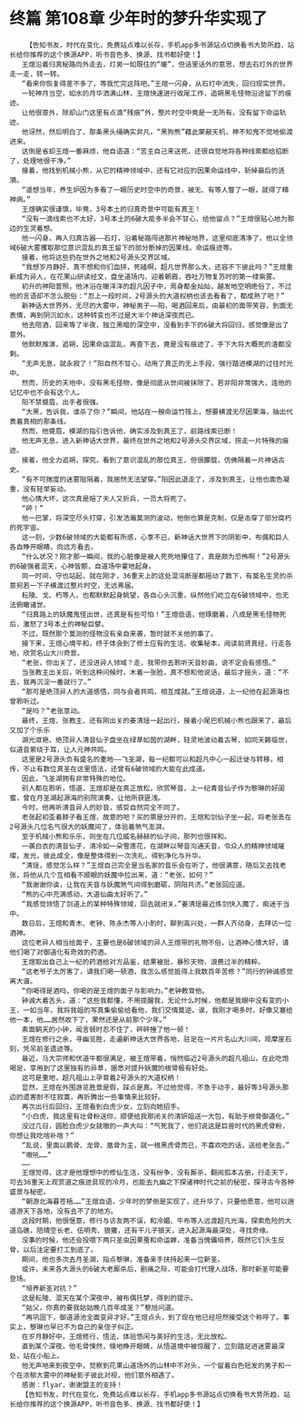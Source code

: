 # 终篇 第108章 少年时的梦升华实现了
        【告知书友，时代在变化，免费站点难以长存，手机app多书源站点切换看书大势所趋，站长给你推荐的这个换源APP，听书音色多、换源、找书都好使！】
       王煊沿着归真秘路向外走去，灯男一如既往的“暖”，但话里话外的意思，想去石灯外的世界走一走，转一转。
       “看来你恢复得差不多了，等我忙完这阵吧。”王煊一闪身，从石灯中消失，回归现实世界。
       一轮神月当空，如水的月华洒满山林，王煊快速进行收尾工作，追朔黑毛怪物沿途留下的痕迹。
       让他很意外，除却山门这里有点滴“残痕”外，整片时空中竟是一无所有，没有留下命运轨迹。
       他讶然，然后明白了，那条黑头绳确实非凡，“黑狗熊”藉此蒙蔽天机，神不知鬼不觉地偷渡进来。
       这倒是省却王煊一番麻烦，他自语道：“苦主自己来送死，还很自觉地将各种线索都给掐断了，处理地很干净。”
       接着，他找到机械小熊，从它的精神领域中，还有它对应的因果命运线中，斩掉最后的涟漪。
       “遥想当年，养生炉因为多看了一眼历史时空中的奇景，被无、有等人瞥了一眼，就得了精神病。”
       王煊确实很谨慎，毕竟，3号本土的归真奇景中可能有真王！
       “没有一滴线索也不太好，3号本土的6破大能多半会不甘心，给他留点？”王煊很贴心地为那边的生灵着想。
       他一闪身，再入归真古器——石灯，沿着秘路闯进那片神秘地界，这里彻底清净了，他以全领域6破大雾攫取那位意识混乱的真王留下的部分断掉的因果线，命运痕迹等。
       接着，他将这些扔在世外之地和2号源头交界区域。
       “我想岁月静好，真不想和你们血拼，死磕啊，超凡世界那么大，还容不下彼此吗？”王煊重新成为异人，在花果山研读经文，盘坐道场内，迎着朝霞，吞吐万物复苏时的第一缕紫雾。
       初升的神阳普照，他沐浴在暖洋洋的超凡因子中，周身都金灿灿，越发地空明绝俗了，不过他的言语却不怎么脱俗：“忍上一段时间，2号源头的大道权柄也该去看看了，都成熟了吧？”
       新神话大世界外，无尽的大雾中，神秘男子——阳，喝酒回来后，由最初的面带笑容，到面无表情，再到阴沉如水，这种转变也不过是大半个神话深夜而已。
       他去陪酒，回来等了半夜，独立黑暗的深空中，没看到手下的6破大将回归，感觉像是出了意外。
       他默默推演，追朔，因果命运混乱，再查下去，竟是没有痕迹了，手下大将大概死的渣都没剩。
       “无声无息，就永寂了！”阳自然不甘心，动用了真正的无上手段，强行踏进模湖的过往时光中。
       然而，历史的天地中，没有黑毛怪物，像是彻底从世间被抹除了，若非阳非常强大，连他的记忆中也不会有这个人。
       阳不禁蹙眉，出手者很强。
       “大黑，告诉我，谁杀了你？”瞬间，他站在一艘命运竹筏上，想要横渡无尽因果海，抽出代表着真相的那条线。
       然而，他蹙眉，模湖的指引告诉他，确实涉及到真王了，前路线索已断！
       他无声无息，进入新神话大世界，最终在世外之地和2号源头交界区域，捞走一片特殊的痕迹。
       接着，他全力追朔，探究，看到了意识混乱的那位真王，但很朦胧，仿佛隔着一片神话古史。
       “有不可揣度的迷雾阻隔着，我居然无法望穿。”阳因此退走了，涉及到真王，让他也面色凝重，没有轻举妄动。
       他心情大坏，这次真是赔了夫人又折兵，一员大将死了。
       “砰！”
       他一巴掌，将深空尽头打穿，引发浩瀚莫测的波动，他倒也算是克制，仅是击穿了部分腐朽的死宇宙。
       这一刻，少数6破领域的大能都有所感，心季不已，新神话大世界下的阴影中，布偶和巨人各自睁开眼睛，向远方看去。
       “什么状况？刚才那一瞬间，我的心脏像是被人死死地攥住了，真是颇为恐怖啊！”2号源头的6破强者混天，心神皆颤，自道场中霍地起身。
       同一时间，守也站起，就在刚才，36重天上的这处混沌断崖都摇动了数下，有莫名生灵的杀意宛若一下子横渡过整片时空，无远弗届。
       耘陵、戈、朽等人，也都默默起身眺望，各自心头沉重，纵然他们屹立在6破领域中，也无法俯瞰诸世。
       “归真路上的妖魔鬼怪出世，还真是有些可怕！”王煊低语，他琢磨着，八成是黑毛怪物死后，激怒了3号本土的神秘巨擘。
       不过，既然那个莫测的怪物没有亲自来袭，暂时就不关他的事了。
       接下来，王煊心境平和，终于体会到了修士应有的生活，收集秘本，阅读前贤真经，行走各地，欣赏名山大川奇景。
       “老张，你出关了，还没进异人领域？走，我带你去聆听天音妙曲，说不定会有感悟。”
       当张教主出关后，听到这种问候时，木着一张脸，真不想和他说话，最后才摇头，道：“不去，我再沉淀一番就行了。”
       “那可是绝顶异人的大道感悟，同与会者共鸣，相互成就。”王煊说道，上一纪他在起源海也曾聆听过。
       “是吗？”老张意动。
       最终，王煊、张教主、还有刚出关的姜清瑶一起出行，接着小尾巴机械小熊也跟来了，最后又加了个乐乐
       湖光潋艳，绝顶异人清音仙子盘坐在绿草如茵的湖畔，轻灵地波动着古琴，如同天籁临世，似道音萦绕于耳，让人元神共鸣。
       这里是2号源头负有盛名的重地——飞圣湖，每一纪都可以和超凡中心一起迁徙与转移，相传，不止有数位真圣在这里悟法，还曾有6破领域的大能在此成道。
       因此，飞圣湖拥有非常特殊的地位。
       别人都在聆听，悟道，王煊却是在真正放松，欣赏琴音，上一纪青音仙子作为黎琳的好闺蜜，曾在月圣湖起源海的别院演奏，让他所获匪浅。
       今时，他再听清音异人的妙音，感受自然完全不同了。
       老张起初歪着脖子看王煊，故意的吧？买的票是分开的，王煊和剑仙子坐一起，将老张丢在2号源头几位名气很大的妖魔间了，体验着煞气澎湃。
       至于机械小熊和乐乐，则坐在几位威名赫赫的仙子间，那列也很祥和。
       一袭白衣的清音仙子，清冷如一朵雪莲花，在湖畔以琴音沟通天音，令众人的精神领域璀璨，发光，彼此成全，像是整体得到一次洗礼，得到净化与升华。
       “清瑶，感觉怎么样？”王煊自己完全是当名家的音乐会在听了，他很满意，随后又去找老张，将他从几个互相看不顺眼的妖魔中拉出来，道：“老张，如何？”
       “我谢谢你诶，让我在天音与妖魔煞气间得到磨砺，阴阳共济。”老张回应道。
       “熊的心中充满感动，大道仙曲太好听了。”
       “我感觉领悟了剑道上的某种特殊领域，回去就闭关。”姜清瑶最近练剑快入魔了，痴迷于当中。
       数日后，王煊和青木、老钟、陈永杰等人小酌时，聊到高兴处，一群人齐动身，去拜访一位酒神。
       这位老异人相当给面子，主要也是6破领域的异人王煊带的礼物不俗，让酒神心情大好，请他们喝了对御道化有奇效的药酒。
       王煊取出自己上一纪的药酒给对方品鉴，结果被批，暴殄天物，浪费过半的精粹。
       “这老爷子太厉害了，请我们喝一顿酒，我怎么感觉抵得上我数百年苦修？”同行的钟诚感觉离大谱。
       “你喝得是酒吗，你喝的是王煊的面子与影响力。”老钟教育他。
       钟诚大着舌头，道：“这些我都懂，不用提醒我，无论什么时候，他都是我眼中没有变的小王，一如当年，我将我姐的写真集偷偷给看他，我们交情莫逆。诶，我刚才喝多时，好像又塞给他一本，他……居然收下了，果然还是从前那个少年。”
       素面朝天的小钟，闻言顿时忍不住了，砰砰捶了他一顿！
       王煊在修行之余，寻幽览胜，走遍新神话大世界各地，驻足在一片片名山大川间，观摩崖石刻，凭吊前圣遗迹等。
       最近，马大宗师和伏道牛都很满足，被王煊带着，悄然临近2号源头的超凡祖山，在此吃饱喝足，享用到了这里独有的异草，据悉对提升妖魔的根骨极有好处。
       这可是重地，超凡祖山上孕育着2号源头的大道权柄！
       显然，王煊在外围游览胜景是假，踩点是真。不过他觉得，不急于动手，最好等3号源头那边的遗害耐不住寂寞，再折腾出一些事情来比较好。
       再次出行后回归，王煊看到白虎少女，立刻向她招手。
       “小白虎，我这里有壮骨粉送你，顺便给我那闭关的清妍姐送一大包，有助于根骨御道化。”
       没过几日，圆脸白虎少女就嗷的一声大叫：“气死我了，他们说这是巨兽时代的黑虎骨粉，你想让我吃啥补啥？”
       “乱说，里面以鹏骨、龙骨、凰骨为主，就一根黑虎骨而已，不喜欢吃的话，送给老张去。”
       “嗷吼……”
       ……
       王煊觉得，这才是他理想中的修仙生活，没有纷争，没有厮杀，翻阅孤本古册，行走天下，可去36重天上观赏道之痕迹具现的冷月，也能去九幽之下探诸神时代之前的秘密，探寻古今各种盛景与秘密。
       “朝游北海暮苍梧……”王煊自语，少年时的梦倒是实现了，还升华了，只要他愿意，他可以逍遥游天下各地，没有去不了的地方。
       这段时期，他很惬意，修行与访友两不误，和冷媚、牛布等人远渡超凡光海，探索危险的大道岛礁，陪晴空长老、伍明秀、狼獾，还有干儿子狼天，进入起源海最深处，寻找奇缘。
       没事的时候，他还会投喂下两只圣虫因果蚕和命运蝉，准备当傀儡培养，既然它们头生反骨，以后注定要打工到底了。
       期间，他也多次去月圣湖，指点黎琳，准备亲手扶持起来一位新圣。
       或许，未来各大源头的6破大老厮杀后，剧痛之际，可能会打代理人战场，那时新圣可能要登场。
       “培养新圣对抗？”
       这是耘陵、混天在某个深夜中，被布偶托梦，得到的提示。
       “姑父，你真的要我姑姑晚几百年成圣？”黎旭问道。
       “再巩固下，御道源池全面变异才好。”王煊点头，到了现在他已经坦然接受这个称呼了。事实上，黎琳也早已不为自己的亲侄子纠正。
       在岁月静好中，王煊修行，悟法，体验悠闲与美好的生活，无比放松。
       直到某个深夜，他毛骨悚然，倏地睁开眼睛，从悟道境中被惊醒了，立刻踏足进迷雾最深处，站在小船上。
       他无声地来到夜空中，觉察到花果山道场外的山林中不对头，一个留着白色短发的男子和一个在浓郁大雾中的神秘影子彼此对视，他们意外相遇了。
       感谢：flyar，谢谢盟主的支持！
       【告知书友，时代在变化，免费站点难以长存，手机app多书源站点切换看书大势所趋，站长给你推荐的这个换源APP，听书音色多、换源、找书都好使！】